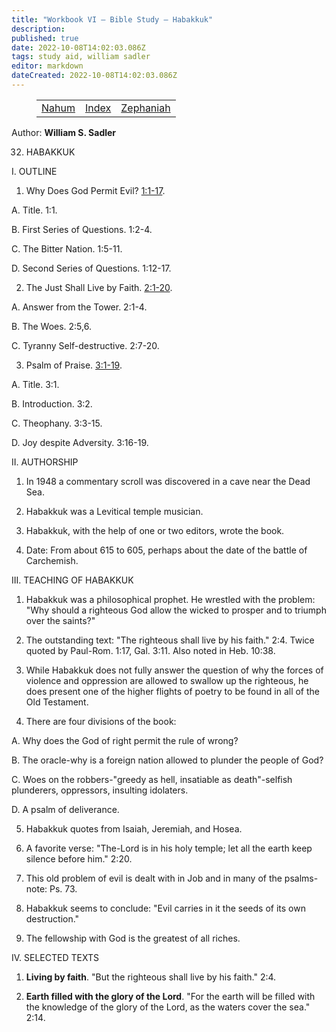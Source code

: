 ```yaml
---
title: "Workbook VI — Bible Study — Habakkuk"
description: 
published: true
date: 2022-10-08T14:02:03.086Z
tags: study aid, william sadler
editor: markdown
dateCreated: 2022-10-08T14:02:03.086Z
---
```


<figure class="table chapter-navigator">
	<table>
		<tbody>
		<tr>
			<td><a href="/en/article/William_S_Sadler/Workbook_6_Bible_Study/Study_1_">Nahum</a></td>
			<td><a href="/en/article/William_S_Sadler/Workbook_6_Bible_Study/Index">Index</a></td>
			<td><a href="/en/article/William_S_Sadler/Workbook_6_Bible_Study/Study_1_">Zephaniah</a></td>
		</tr>
		</tbody>
	</table>
</figure>

Author: **William S. Sadler**


32. HABAKKUK

I. OUTLINE

1. Why Does God Permit Evil? [1:1-17](/en/Bible/Habakkuk/1#v1).

A. Title. 1:1.

B. First Series of Questions. 1:2-4.

C. The Bitter Nation. 1:5-11.

D. Second Series of Questions. 1:12-17.

2. The Just Shall Live by Faith. [2:1-20](/en/Bible/Habakkuk/2#v1).

A. Answer from the Tower. 2:1-4.

B. The Woes. 2:5,6.

C. Tyranny Self-destructive. 2:7-20.

3. Psalm of Praise. [3:1-19](/en/Bible/Habakkuk/3#v1).

A. Title. 3:1.

B. Introduction. 3:2.

C. Theophany. 3:3-15.

D. Joy despite Adversity. 3:16-19.

II. AUTHORSHIP

1. In 1948 a commentary scroll was discovered in a cave near the Dead Sea.

2. Habakkuk was a Levitical temple musician.

3. Habakkuk, with the help of one or two editors, wrote the book.

4. Date: From about 615 to 605, perhaps about the date of the battle of Carchemish.

III. TEACHING OF HABAKKUK

1. Habakkuk was a philosophical prophet. He wrestled with the problem: "Why should a righteous God allow the wicked to prosper and to triumph over the saints?"

2. The outstanding text: "The righteous shall live by his faith." 2:4. Twice quoted by Paul-Rom. 1:17, Gal. 3:11. Also noted in Heb. 10:38.

3. While Habakkuk does not fully answer the question of why the forces of violence and oppression are allowed to swallow up the righteous, he does present one of the higher flights of poetry to be found in all of the Old Testament.

4. There are four divisions of the book:

A. Why does the God of right permit the rule of wrong?

B. The oracle-why is a foreign nation allowed to plunder the people of God?

C. Woes on the robbers-"greedy as hell, insatiable as death"-selfish plunderers, oppressors, insulting idolaters.

D. A psalm of deliverance.

5. Habakkuk quotes from Isaiah, Jeremiah, and Hosea.

6. A favorite verse: "The-Lord is in his holy temple; let all the earth keep silence before him." 2:20.

7. This old problem of evil is dealt with in Job and in many of the psalms- note: Ps. 73.

8. Habakkuk seems to conclude: "Evil carries in it the seeds of its own destruction."

9. The fellowship with God is the greatest of all riches.

IV. SELECTED TEXTS

1. **Living by faith**. "But the righteous shall live by his faith." 2:4.

2. **Earth filled with the glory of the Lord**. "For the earth will be filled with the knowledge of the glory of the Lord, as the waters cover the sea." 2:14.


<br>

